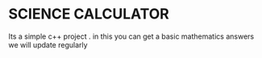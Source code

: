 # SCIENCE CALCULATOR
Its a simple c++ project . in this you can get a basic mathematics answers we will update regularly

